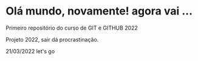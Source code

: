 # Olá mundo, novamente! agora vai ... 
 Primeiro repositório do curso de GIT e GITHUB 2022
 
Projeto 2022, sair dá procrastinação.

21/03/2022 let's go 